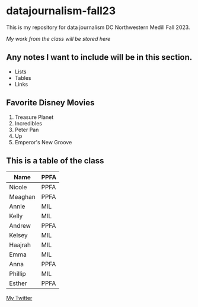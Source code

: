 # datajournalism-fall23

This is my repository for data journalism DC Northwestern Medill Fall 2023. 

*My work from the class will be stored here*

## Any notes I want to include will be in this section.

* Lists
* Tables
* Links

## Favorite Disney Movies
  1. Treasure Planet
  2. Incredibles
  3. Peter Pan
  4. Up
  5. Emperor's New Groove

## This is a table of the class

Name | PPFA
| ---------- | ---------- |
Nicole | PPFA 
Meaghan | PPFA 
Annie | MIL 
Kelly | MIL
Andrew | PPFA
Kelsey | MIL
Haajrah | MIL
Emma | MIL
Anna | PPFA
Phillip | MIL
Esther | PPFA

[My Twitter](https://twitter.com/em_mcnamee)
